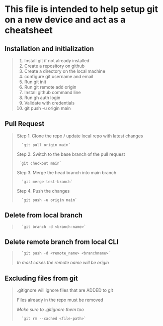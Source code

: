 # This file is intended to help setup git on a new device and act as a cheatsheet

## Installation and initialization
   >1. Install git if not already installed
   >2. Create a repository on github
   >3. Create a directory on the local machine
   >4. configure git username and email
   >5. Run git init
   >6. Run git remote add origin <URL OF GITHUB REPO>
   >7. Install github command line
   >8. Run gh auth login
   >9. Validate with credentials
   >10. git push -u origin main


## Pull Request

>Step 1. Clone the repo / update local repo with 
>latest changes
>
>       `git pull origin main`
>    
>Step 2. Switch to the  base branch of the pull request
>
 >      `git checkout main`
>
>Step 3. Merge the head branch into main branch
> 
>       `git merge test-branch`
>
>Step 4. Push the changes
> 
>       `git push -u origin main`


## Delete from local branch

>       `git branch -d <branch-name>`

## Delete remote branch from local CLI

>       `git push -d <remote_name> <branchname>`
  >*In most cases the remote name will be origin*


## Excluding files from git

>.gitignore will ignore files that are ADDED 
> to git
> 
>
>Files already in the repo must be removed
>
> *Make sure to .gitignore them too*
>
>       `git rm --cached <file-path>`


